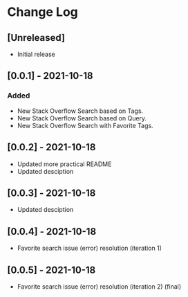# Change Log

## [Unreleased]

- Initial release

## [0.0.1] - 2021-10-18

### Added

- New Stack Overflow Search based on Tags.
- New Stack Overflow Search based on Query.
- New Stack Overflow Search with Favorite Tags.

## [0.0.2] - 2021-10-18

- Updated more practical README
- Updated desciption

## [0.0.3] - 2021-10-18

- Updated desciption

## [0.0.4] - 2021-10-18

- Favorite search issue (error) resolution (iteration 1)

## [0.0.5] - 2021-10-18

- Favorite search issue (error) resolution (iteration 2) (final)
